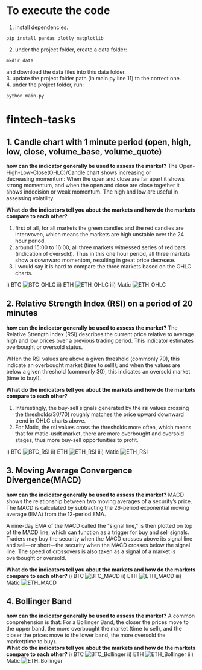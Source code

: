 # To execute the code
1. install dependencies.
```shell
pip install pandas plotly matplotlib
```
2. under the project folder, create a data folder:
```shell
mkdir data
```
and download the data files into this data folder.      
3. update the project folder path (in main.py line 11) to the correct one.      
4. under the project folder, run:
```shell
python main.py
```

# fintech-tasks
## 1. Candle chart with 1 minute period (open, high, low, close, volume_base, volume_quote)
**how can the indicator generally be used to assess the market?**
The Open-High-Low-Close(OHLC)/Candle chart shows increasing or decreasing momentum:
When the open and close are far apart it shows strong momentum, and when the open and close are close together it shows indecision or weak momentum. The high and low are useful in assessing volatility.      

**What do the indicators tell you about the markets and how do the markets compare to each other?** 
1. first of all, for all markets the green candles and the red candles are interwoven, which means the markets are high unstable over the 24 hour period.
2. around 15:00 to 16:00, all three markets witnessed series of red bars (indication of oversold). Thus in this one hour period, all three markets show a downward momentom, resulting in great price decrease.
3. i would say it is hard to compare the three markets based on the OHLC charts.     

i) BTC
![BTC_OHLC](https://github.com/ChenBarryHu/fintech-tasks/blob/master/images/BTC_OHLC.png)
ii) ETH
![ETH_OHLC](https://github.com/ChenBarryHu/fintech-tasks/blob/master/images/ETH_OHLC.png)
iii) Matic
![ETH_OHLC](https://github.com/ChenBarryHu/fintech-tasks/blob/master/images/Matic_OHLC.png)

## 2. Relative Strength Index (RSI) on a period of 20 minutes
**how can the indicator generally be used to assess the market?**
The Relative Strength Index (RSI) describes the current price relative to average high and low prices over a previous trading period. This indicator estimates overbought or oversold status.      

WHen the RSI values are above a given threshold (commonly 70), this indicate an overbought market (time to sell!); and when the values are below a given threshold (commonly 30), this indicates an oversold market (time to buy!).     

**What do the indicators tell you about the markets and how do the markets compare to each other?**    
1. Interestingly, the buy-sell signals generated by the rsi values crossing the thresholds(30/70) roughly matches the price upward downward trend in OHLC charts above.
2. For Matic, the rsi values cross the thresholds more often, which means that for matic-usdt market, there are more overbought and oversold stages, thus more buy-sell opportunities to profit.    

i) BTC
![BTC_RSI](https://github.com/ChenBarryHu/fintech-tasks/blob/master/images/BTC_RSI.png)
ii) ETH
![ETH_RSI](https://github.com/ChenBarryHu/fintech-tasks/blob/master/images/ETH_RSI.png)
iii) Matic
![ETH_RSI](https://github.com/ChenBarryHu/fintech-tasks/blob/master/images/Matic_RSI.png)

## 3. Moving Average Convergence Divergence(MACD)
**how can the indicator generally be used to assess the market?**
MACD shows the relationship between two moving averages of a security’s price. The MACD is calculated by subtracting the 26-period exponential moving average (EMA) from the 12-period EMA.      

A nine-day EMA of the MACD called the "signal line," is then plotted on top of the MACD line, which can function as a trigger for buy and sell signals. Traders may buy the security when the MACD crosses above its signal line and sell—or short—the security when the MACD crosses below the signal line. The speed of crossovers is also taken as a signal of a market is overbought or oversold.    

**What do the indicators tell you about the markets and how do the markets compare to each other?**
i) BTC
![BTC_MACD](https://github.com/ChenBarryHu/fintech-tasks/blob/master/images/BTC_MACD.png)
ii) ETH
![ETH_MACD](https://github.com/ChenBarryHu/fintech-tasks/blob/master/images/ETH_MACD.png)
iii) Matic
![ETH_MACD](https://github.com/ChenBarryHu/fintech-tasks/blob/master/images/Matic_MACD.png)


## 4. Bollinger Band
**how can the indicator generally be used to assess the market?**
A common conprehension is that: For a Bollinger Band, the closer the prices move to the upper band, the more overbought the market (time to sell), and the closer the prices move to the lower band, the more oversold the market(time to buy).     
**What do the indicators tell you about the markets and how do the markets compare to each other?**
i) BTC
![BTC_Bollinger](https://github.com/ChenBarryHu/fintech-tasks/blob/master/images/BTC_Bollinger.png)
ii) ETH
![ETH_Bollinger](https://github.com/ChenBarryHu/fintech-tasks/blob/master/images/ETH_Bollinger.png)
iii) Matic
![ETH_Bollinger](https://github.com/ChenBarryHu/fintech-tasks/blob/master/images/Matic_Bollinger.png)
